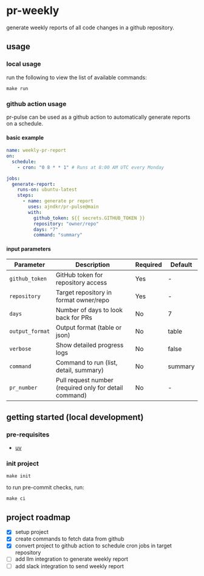 # pr-weekly

generate weekly reports of all code changes in a github repository.

## usage

### local usage

run the following to view the list of available commands:

```shell
make run
```

### github action usage

pr-pulse can be used as a github action to automatically generate reports on a
schedule.

#### basic example

```yaml
name: weekly-pr-report
on:
  schedule:
    - cron: "0 8 * * 1" # Runs at 8:00 AM UTC every Monday

jobs:
  generate-report:
    runs-on: ubuntu-latest
    steps:
      - name: generate pr report
        uses: ajndkr/pr-pulse@main
        with:
          github_token: ${{ secrets.GITHUB_TOKEN }}
          repository: "owner/repo"
          days: "7"
          command: "summary"
```

#### input parameters

| Parameter       | Description                                            | Required | Default |
| --------------- | ------------------------------------------------------ | -------- | ------- |
| `github_token`  | GitHub token for repository access                     | Yes      | -       |
| `repository`    | Target repository in format owner/repo                 | Yes      | -       |
| `days`          | Number of days to look back for PRs                    | No       | 7       |
| `output_format` | Output format (table or json)                          | No       | table   |
| `verbose`       | Show detailed progress logs                            | No       | false   |
| `command`       | Command to run (list, detail, summary)                 | No       | summary |
| `pr_number`     | Pull request number (required only for detail command) | No       | -       |

## getting started (local development)

### pre-requisites

- [uv](https://docs.astral.sh/uv/#getting-started)

### init project

```shell
make init
```

to run pre-commit checks, run:

```shell
make ci
```

## project roadmap

- [x] setup project
- [x] create commands to fetch data from github
- [x] convert project to github action to schedule cron jobs in target
      repository
- [ ] add llm integration to generate weekly report
- [ ] add slack integration to send weekly report
